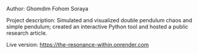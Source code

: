 Author: Ghomdim Fohom Soraya 

Project description: Simulated and visualized double pendulum chaos and simple pendulum; created an interactive Python tool and hosted a public research article.


Live version: https://the-resonance-within.onrender.com


